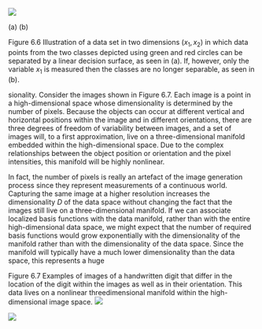 ![](https://cdn.mathpix.com/cropped/2024_05_26_0971150439f155ba27cfg-1.jpg?height=508&width=515&top_left_y=215&top_left_x=304)

(a) (b)

Figure 6.6 Illustration of a data set in two dimensions $\left(x_{1}, x_{2}\right)$ in which data points from the two classes depicted using green and red circles can be separated by a linear decision surface, as seen in (a). If, however, only the variable $x_{1}$ is measured then the classes are no longer separable, as seen in (b).

sionality. Consider the images shown in Figure 6.7. Each image is a point in a high-dimensional space whose dimensionality is determined by the number of pixels. Because the objects can occur at different vertical and horizontal positions within the image and in different orientations, there are three degrees of freedom of variability between images, and a set of images will, to a first approximation, live on a three-dimensional manifold embedded within the high-dimensional space. Due to the complex relationships between the object position or orientation and the pixel intensities, this manifold will be highly nonlinear.

In fact, the number of pixels is really an artefact of the image generation process since they represent measurements of a continuous world. Capturing the same image at a higher resolution increases the dimensionality $D$ of the data space without changing the fact that the images still live on a three-dimensional manifold. If we can associate localized basis functions with the data manifold, rather than with the entire high-dimensional data space, we might expect that the number of required basis functions would grow exponentially with the dimensionality of the manifold rather than with the dimensionality of the data space. Since the manifold will typically have a much lower dimensionality than the data space, this represents a huge

Figure 6.7 Examples of images of a handwritten digit that differ in the location of the digit within the images as well as in their orientation. This data lives on a nonlinear threedimensional manifold within the high-dimensional image space.
![](https://cdn.mathpix.com/cropped/2024_05_26_0971150439f155ba27cfg-1.jpg?height=384&width=554&top_left_y=1742&top_left_x=916)

![](https://cdn.mathpix.com/cropped/2024_05_26_0971150439f155ba27cfg-1.jpg?height=371&width=168&top_left_y=1751&top_left_x=1479)